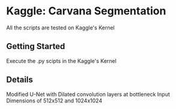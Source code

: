 # Kaggle: Carvana Segmentation

All the scripts are tested on Kaggle's Kernel

## Getting Started

Execute the .py scipts in the Kaggle's Kernel

## Details
Modified U-Net with Dilated convolution layers at bottleneck
Input Dimensions of 512x512 and 1024x1024